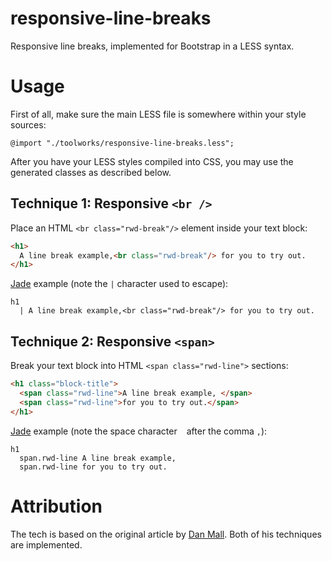 # responsive-line-breaks
Responsive line breaks, implemented for Bootstrap in a LESS syntax.

# Usage
First of all, make sure the main LESS file is somewhere within your style sources:
```less
@import "./toolworks/responsive-line-breaks.less";
```

After you have your LESS styles compiled into CSS, you may use the generated classes as described below.

## Technique 1: Responsive `<br />`
Place an HTML `<br class="rwd-break"/>` element inside your text block:
```html
<h1>
  A line break example,<br class="rwd-break"/> for you to try out.
</h1>
```
[Jade](http://jade-lang.com/) example (note the `|` character used to escape):
```jade
h1
  | A line break example,<br class="rwd-break"/> for you to try out.
```

## Technique 2: Responsive `<span>`
Break your text block into HTML `<span class="rwd-line">` sections:
```html
<h1 class="block-title">
  <span class="rwd-line">A line break example, </span>
  <span class="rwd-line">for you to try out.</span>
</h1>
```

[Jade](http://jade-lang.com/) example (note the space character ` ` after the comma `,`):
```jade
h1
  span.rwd-line A line break example, 
  span.rwd-line for you to try out.
```

# Attribution
The tech is based on the original article by [Dan Mall](http://danielmall.com/articles/responsive-line-breaks). Both of his techniques are implemented.
